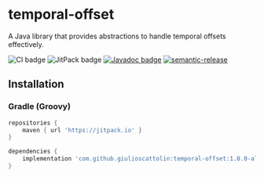 # temporal-offset
A Java library that provides abstractions to handle temporal offsets effectively.

![CI badge](https://github.com/giulioscattolin/temporal-offset/actions/workflows/gradle.yml/badge.svg)
![JitPack badge](https://jitpack.io/v/giulioscattolin/temporal-offset.svg)
[![Javadoc badge](https://img.shields.io/badge/Javadoc-1.0.0--alpha.2-brightgreen)](https://javadoc.jitpack.io/com/github/giulioscattolin/temporal-offset/1.0.0-alpha.2/javadoc/)
[![semantic-release](https://img.shields.io/badge/%20%20%F0%9F%93%A6%F0%9F%9A%80-semantic--release-e10079.svg)](https://github.com/semantic-release/semantic-release)

## Installation

### Gradle (Groovy)
```groovy
repositories {
    maven { url 'https://jitpack.io' }
}

dependencies {
    implementation 'com.github.giulioscattolin:temporal-offset:1.0.0-alpha.2'
}
```